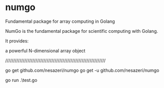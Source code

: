 # numgo
Fundamental package for array computing in Golang

NumGo is the fundamental package for scientific computing with Golang.

It provides:

a powerful N-dimensional array object


///////////////////////////////////////////////////////////////

go get github.com/nesazeri/numgo
go get -u github.com/nesazeri/numgo

go run .\test.go

